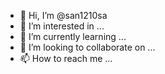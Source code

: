 - 👋 Hi, I’m @san1210sa
- 👀 I’m interested in ...
- 🌱 I’m currently learning ...
- 💞️ I’m looking to collaborate on ...
- 📫 How to reach me ...

<!---
san1210sa/san1210sa is a ✨ special ✨ repository because its `README.md` (this file) appears on your GitHub profile.
You can click the Preview link to take a look at your changes.
--->
